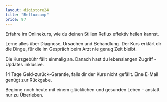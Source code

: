 ```yaml
---
layout: digistore24
title: "Refluxcamp"
price: 97
---
```

<p>Erfahre im Onlinekurs, wie du deinen Stillen Reflux effektiv heilen kannst.&#xA0;</p>
<p>Lerne alles &#xFC;ber Diagnose, Ursachen und Behandlung. Der Kurs erkl&#xE4;rt dir die Dinge, f&#xFC;r die im Gespr&#xE4;ch beim Arzt nie genug Zeit bleibt.&#xA0;</p>
<p>Die Kursgeb&#xFC;hr f&#xE4;llt einmalig an. Danach hast du lebenslangen Zugriff - Updates inklusive.</p>
<p>14 Tage Geld-zur&#xFC;ck-Garantie, falls dir der Kurs nicht gef&#xE4;llt. Eine E-Mail gen&#xFC;gt zur R&#xFC;ckgabe.</p>
<p>Beginne noch heute mit einem gl&#xFC;cklichen und gesunden Leben - anstatt nur zu &#xDC;berleben.</p>
